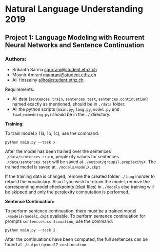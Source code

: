 # Natural Language Understanding 2019
## Project 1: Language Modeling with Recurrent Neural Networks and Sentence Continuation

### Authors:
 - Srikanth Sarma      sgurram@student.ethz.ch
 - Mounir Amrani       mamrani@student.ethz.ch
 - Ali Hosseiny        aliho@student.ethz.ch


 Requirements:
  - All data (`sentences.train`, `sentences.test`, `sentences.continuation`) named exactly as mentioned, should be in `./data` folder.
  - All the python scripts (`main.py`, `lang.py`, `model.py` and `load_embedding.py`) should be in the `./` directory.


**Training:**

  To train model x (1a, 1b, 1c), use the command:

  `python main.py --task x`


After the model has been trained over the sentences `./data/sentences.train`, perplexity values for sentences `./data/sentences.test` will be saved at `./output/group17.preplexityX`. The trained model is saved at `./models/modelX.ckpt`


If the training data is changed, remove the created folder `./lang` inorder to rebuild the vocabulary. Also if you wish to retrain the model, remove the corresponding model checkpoints (ckpt files) in `./models` else training will be skipped and only the perplexity computation is performed.

**Sentence Continuation:**
  
  To perform sentence continuation, there must be a trained model `./models/modelC.ckpt` available. To perform sentence continuation for prompts `sentencces.continuation`, use the command:

  `python main.py --task 2`

  After the continuations have been computed, the full sentences can be found at `./output/group17.continuation`